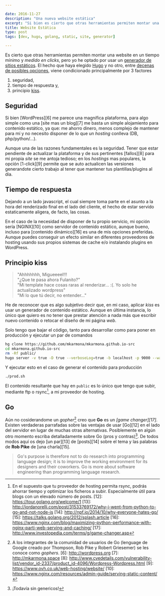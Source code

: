 ```yaml
---

date: 2016-11-27
description: "Una nueva website estática"
excerpt: "Si bien es cierto que otras herramientas permiten montar una website en un tiempo mínimo, he optado por usar Hugo como herramienta para generacion estática de sitios programada en Go."
title: Website Estática
type: post
tags: [dev, hugo, golang, static, site, generator]

---
```


Es cierto que otras herramientas permiten montar una website en un tiempo mínimo y *medido en clicks*, pero yo he optado por usar un [generador de sitios estáticos][1]. El hecho que haya elegido [Hugo][2] y no otro, entre [decenas de posibles opciones][3], viene condicionado principalmente por 3 factores

1. seguridad,
2. tiempo de respuesta y,
3. principio [kiss][4].


## Seguridad

Si bien [WordPress][6] me parece una magnífica plataforma, para algo simple como una [site mas un blog][7] me basta un simple alojamiento para contenido estático, ya que: me ahorro dinero, menos complejo de mantener para mí y no necesito disponer de lo que un _hosting_ conlleva (DB, php/python/...).

Aunque una de las razones fundamentales es la seguridad. Tener que estar pendiente de actualizar la plataforma y de sus pertinentes [fallos][8] para mi propia _site_ se me antoja tedioso; en los _hostings_ mas populares, la opción [1-click][9] permite que se auto actualicen las versiones generandote cierto trabajo al tener que mantener tus plantillas/plugins al día.

## Tiempo de respuesta

Dejando a un lado javascript, el cual siempre toma parte en el asunto a la hora del renderizado final en el lado del cliente, el hecho de estar servido estaticamente aligera, de facto, las cosas.

En el caso de la necesidad de disponer de tu propio servicio, mi opción sería [NGINX][10] como servidor de contenido estático, aunque bueno, incluso para [contenido dinámico][16] es una de mis opciones preferidas. Aunque puedes conseguir un efecto similar en diferentes proveedores de hosting usando sus propios sistemas de cache e/o instalando plugins en WordPress.

## Principio kiss

> "Ahhhhhhh, Migueeeel!!!  
> "¿Que te pasa ahora Fulanito?"  
> "Mi template hace cosas raras al renderizar... :(. Yo solo he actualizado wordpress"  
> "Mi lo que tú decir, no entender..."  

He de reconocer que es algo subjetivo decir que, en mi caso, aplicar *kiss* es usar un generador de contenido estático. Aunque en última instancia, lo único que quiero es no tener que prestar atención a nada más que escribir nuevo contenido o retocar el diseño de mi página _web_.

Solo tengo que bajar el código, tanto para desarrollar como para poner en producción y ejecutar un par de comandos
``` sh
hg clone https://github.com/mkarmona/mkarmona.github.io-src
cd mkarmona.github.io-src
rm -Rf public/
hugo server -v true -D true --verboseLog=true -b localhost -p 9000 --watch &
```

Y ejecutar esto en el caso de generar el contenido para producción
``` sh
./prod.sh
```

El contenido resultante que hay en `public` es lo único que tengo que subir, mediante ftp o rsync[^11], a mi proveedor de hosting.

## Go

Aún no cosiderandome un _gopher_[^5] creo que **Go** es un _[game changer][17]_. Existen verdaderas parrafadas sobre las ventajas de usar [Go][12] en el lado del servidor en lugar de muchas otras alternativas. Posiblemente en algún otro momento escriba detalladamente sobre Go (pros y contras)[^18]. De todos modos aquí os dejo [un par][13] de [posts][14] sobre el tema y las palabras de **Rob Pike** de [una charla][15].

> Go's purpose is therefore not to do research into programming language design; it is to improve the working environment for its designers and their coworkers. Go is more about software engineering than programming language research.


[1]: http://gohugo.io
[2]: http://github.com/spf13/hugo
[3]: https://iwantmyname.com/blog/2014/05/the-updated-big-list-of-static-website-generators-for-your-site-blog-or-wiki.html
[4]: http://es.wikipedia.org/wiki/Principio_KISS
[^5]: A los integrantes de la comunidad de usuarios de Go (lenguage de Google creado por Thompson, Rob Pike y Robert Griesemer) se les conoce como *gophers*.
[6]: http://wordpress.org
[7]: http://mkarmona.space
[8]: http://www.cvedetails.com/vulnerability-list/vendor_id-2337/product_id-4096/Wordpress-Wordpress.html
[9]: https://www.ovh.co.uk/web-hosting/website/
[10]: https://www.nginx.com/resources/admin-guide/serving-static-content/
[^11]: En el supuesto que tu proveedor de hosting permita rsync, podrás ahorrar tiempo y optimizar los ficheros a subir. Especialmente útil para blogs con un elevado número de posts.
[12]: https://tour.golang.org/welcome/1
[13]: http://jordanorelli.com/post/31533769172/why-i-went-from-python-to-go-and-not-node-js
[14]: http://npf.io/2014/10/why-everyone-hates-go/
[15]: https://talks.golang.org/2012/splash.article
[16]: https://www.nginx.com/blog/maximizing-python-performance-with-nginx-parti-web-serving-and-caching/
[17]: http://www.investopedia.com/terms/g/game-changer.asp
[^18]: ¡Todavía sin genericos!
